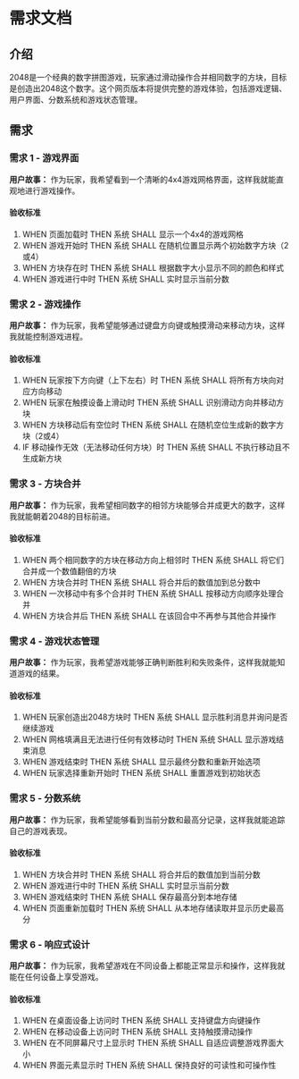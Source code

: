 # 需求文档

## 介绍

2048是一个经典的数字拼图游戏，玩家通过滑动操作合并相同数字的方块，目标是创造出2048这个数字。这个网页版本将提供完整的游戏体验，包括游戏逻辑、用户界面、分数系统和游戏状态管理。

## 需求

### 需求 1 - 游戏界面

**用户故事：** 作为玩家，我希望看到一个清晰的4x4游戏网格界面，这样我就能直观地进行游戏操作。

#### 验收标准

1. WHEN 页面加载时 THEN 系统 SHALL 显示一个4x4的游戏网格
2. WHEN 游戏开始时 THEN 系统 SHALL 在随机位置显示两个初始数字方块（2或4）
3. WHEN 方块存在时 THEN 系统 SHALL 根据数字大小显示不同的颜色和样式
4. WHEN 游戏进行中时 THEN 系统 SHALL 实时显示当前分数

### 需求 2 - 游戏操作

**用户故事：** 作为玩家，我希望能够通过键盘方向键或触摸滑动来移动方块，这样我就能控制游戏进程。

#### 验收标准

1. WHEN 玩家按下方向键（上下左右）时 THEN 系统 SHALL 将所有方块向对应方向移动
2. WHEN 玩家在触摸设备上滑动时 THEN 系统 SHALL 识别滑动方向并移动方块
3. WHEN 方块移动后有空位时 THEN 系统 SHALL 在随机空位生成新的数字方块（2或4）
4. IF 移动操作无效（无法移动任何方块）时 THEN 系统 SHALL 不执行移动且不生成新方块

### 需求 3 - 方块合并

**用户故事：** 作为玩家，我希望相同数字的相邻方块能够合并成更大的数字，这样我就能朝着2048的目标前进。

#### 验收标准

1. WHEN 两个相同数字的方块在移动方向上相邻时 THEN 系统 SHALL 将它们合并成一个数值翻倍的方块
2. WHEN 方块合并时 THEN 系统 SHALL 将合并后的数值加到总分数中
3. WHEN 一次移动中有多个合并时 THEN 系统 SHALL 按移动方向顺序处理合并
4. WHEN 方块合并后 THEN 系统 SHALL 在该回合中不再参与其他合并操作

### 需求 4 - 游戏状态管理

**用户故事：** 作为玩家，我希望游戏能够正确判断胜利和失败条件，这样我就能知道游戏的结果。

#### 验收标准

1. WHEN 玩家创造出2048方块时 THEN 系统 SHALL 显示胜利消息并询问是否继续游戏
2. WHEN 网格填满且无法进行任何有效移动时 THEN 系统 SHALL 显示游戏结束消息
3. WHEN 游戏结束时 THEN 系统 SHALL 显示最终分数和重新开始选项
4. WHEN 玩家选择重新开始时 THEN 系统 SHALL 重置游戏到初始状态

### 需求 5 - 分数系统

**用户故事：** 作为玩家，我希望能够看到当前分数和最高分记录，这样我就能追踪自己的游戏表现。

#### 验收标准

1. WHEN 方块合并时 THEN 系统 SHALL 将合并后的数值加到当前分数
2. WHEN 游戏进行中时 THEN 系统 SHALL 实时显示当前分数
3. WHEN 游戏结束时 THEN 系统 SHALL 保存最高分到本地存储
4. WHEN 页面重新加载时 THEN 系统 SHALL 从本地存储读取并显示历史最高分

### 需求 6 - 响应式设计

**用户故事：** 作为玩家，我希望游戏在不同设备上都能正常显示和操作，这样我就能在任何设备上享受游戏。

#### 验收标准

1. WHEN 在桌面设备上访问时 THEN 系统 SHALL 支持键盘方向键操作
2. WHEN 在移动设备上访问时 THEN 系统 SHALL 支持触摸滑动操作
3. WHEN 在不同屏幕尺寸上显示时 THEN 系统 SHALL 自适应调整游戏界面大小
4. WHEN 界面元素显示时 THEN 系统 SHALL 保持良好的可读性和可操作性